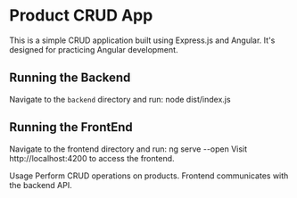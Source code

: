 # Product CRUD App
This is a simple CRUD application built using Express.js and Angular. It's designed for practicing Angular development.

## Running the Backend

Navigate to the `backend` directory and run:
node dist/index.js

## Running the FrontEnd

Navigate to the frontend directory and run:
ng serve --open
Visit http://localhost:4200 to access the frontend.

Usage
Perform CRUD operations on products.
Frontend communicates with the backend API.
